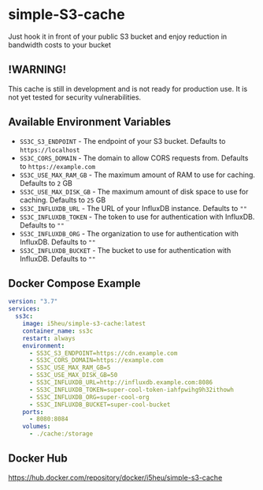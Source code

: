 # simple-S3-cache
Just hook it in front of your public S3 bucket and enjoy reduction in bandwidth costs to your bucket

## !WARNING!
This cache is still in development and is not ready for production use. It is not yet tested for security vulnerabilities.

## Available Environment Variables
* `SS3C_S3_ENDPOINT` - The endpoint of your S3 bucket. Defaults to `https://localhost`
* `SS3C_CORS_DOMAIN` - The domain to allow CORS requests from. Defaults to `https://example.com`
* `SS3C_USE_MAX_RAM_GB` - The maximum amount of RAM to use for caching. Defaults to `2` GB
* `SS3C_USE_MAX_DISK_GB` - The maximum amount of disk space to use for caching. Defaults to `25` GB
* `SS3C_INFLUXDB_URL` - The URL of your InfluxDB instance. Defaults to `""`
* `SS3C_INFLUXDB_TOKEN` - The token to use for authentication with InfluxDB. Defaults to `""`
* `SS3C_INFLUXDB_ORG` - The organization to use for authentication with InfluxDB. Defaults to `""`
* `SS3C_INFLUXDB_BUCKET` - The bucket to use for authentication with InfluxDB. Defaults to `""`

## Docker Compose Example
```yaml
version: "3.7"
services:
  ss3c:
    image: i5heu/simple-s3-cache:latest
    container_name: ss3c
    restart: always
    environment:
      - SS3C_S3_ENDPOINT=https://cdn.example.com
      - SS3C_CORS_DOMAIN=https://example.com
      - SS3C_USE_MAX_RAM_GB=5
      - SS3C_USE_MAX_DISK_GB=50
      - SS3C_INFLUXDB_URL=http://influxdb.example.com:8086
      - SS3C_INFLUXDB_TOKEN=super-cool-token-iahfpwihg9h32ithowh
      - SS3C_INFLUXDB_ORG=super-cool-org
      - SS3C_INFLUXDB_BUCKET=super-cool-bucket
    ports:
      - 8080:8084
    volumes:
      - ./cache:/storage
```

## Docker Hub
https://hub.docker.com/repository/docker/i5heu/simple-s3-cache